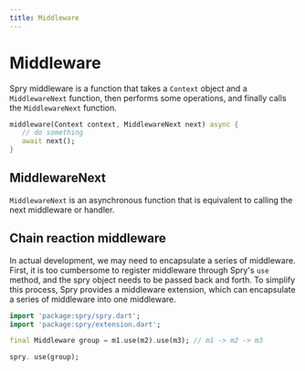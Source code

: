 ```yaml
---
title: Middleware
---
```


# Middleware

Spry middleware is a function that takes a `Context` object and a `MiddlewareNext` function, then performs some operations, and finally calls the `MiddlewareNext` function.

```dart
middleware(Context context, MiddlewareNext next) async {
   // do something
   await next();
}
```

## MiddlewareNext

`MiddlewareNext` is an asynchronous function that is equivalent to calling the next middleware or handler.

## Chain reaction middleware

In actual development, we may need to encapsulate a series of middleware. First, it is too cumbersome to register middleware through Spry's `use` method, and the spry object needs to be passed back and forth. To simplify this process, Spry provides a middleware extension, which can encapsulate a series of middleware into one middleware.

```dart
import 'package:spry/spry.dart';
import 'package:spry/extension.dart';

final Middleware group = m1.use(m2).use(m3); // m1 -> m2 -> m3

spry. use(group);
```
